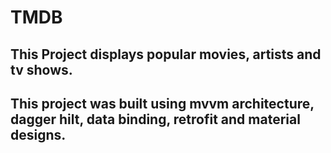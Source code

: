 # TMDB
## This Project displays popular movies, artists and tv shows. 
## This project was built using mvvm architecture, dagger hilt, data binding, retrofit and material designs.
